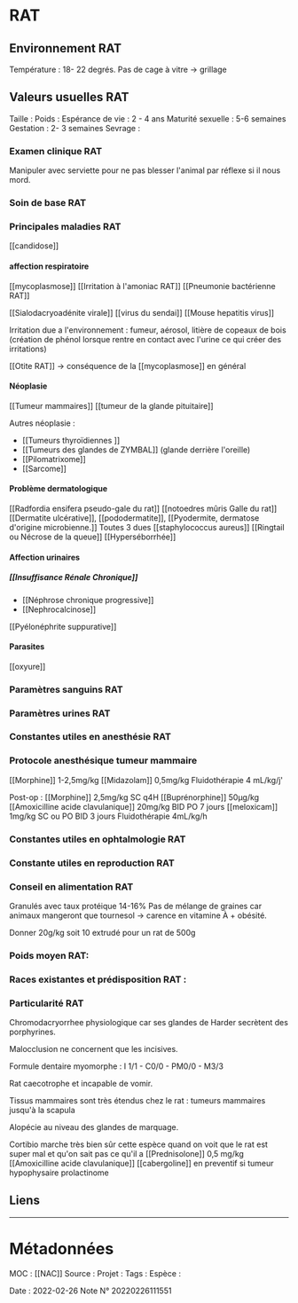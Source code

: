 # RAT
## Environnement RAT
Température : 18- 22 degrés.
Pas de cage à vitre -> grillage
## Valeurs usuelles RAT
Taille : 
Poids :
Espérance de vie : 2 - 4 ans
Maturité sexuelle : 5-6 semaines
Gestation :  2- 3 semaines
Sevrage : 

### Examen clinique RAT
Manipuler avec serviette pour ne pas blesser l'animal par réflexe si il nous mord. 

### Soin de base RAT
### Principales maladies RAT
[[candidose]]

#### affection respiratoire
[[mycoplasmose]]
[[Irritation à l'amoniac RAT]]
[[Pneumonie bactérienne RAT]] 

[[Sialodacryoadénite virale]]
[[virus du sendai]]
[[Mouse hepatitis virus]]


Irritation due a l'environnement : fumeur, aérosol, litière de copeaux de bois (création de phénol lorsque rentre en contact avec l'urine ce qui créer des irritations)

[[Otite RAT]] -> conséquence de la [[mycoplasmose]] en général

#### Néoplasie
[[Tumeur mammaires]]
[[tumeur de la glande pituitaire]]

Autres néoplasie :
-   [[Tumeurs thyroïdiennes ]]
-   [[Tumeurs des glandes de ZYMBAL]] (glande derrière l'oreille)
-   [[Pilomatrixome]]
-   [[Sarcome]]

#### Problème dermatologique 
[[Radfordia ensifera pseudo-gale du rat]]
[[notoedres mûris Galle du rat]]
 [[Dermatite ulcérative]], [[pododermatite]], [[Pyodermite, dermatose d'origine microbienne.]] Toutes 3 dues  [[staphylococcus aureus]]
 [[Ringtail ou Nécrose de la queue]]
[[Hyperséborrhée]]

#### Affection urinaires
##### [[Insuffisance Rénale Chronique]]
- [[Néphrose chronique progressive]]
- [[Nephrocalcinose]]

[[Pyélonéphrite suppurative]]

#### Parasites
[[oxyure]]
### Paramètres sanguins RAT
### Paramètres urines RAT
### Constantes utiles en anesthésie RAT
### Protocole anesthésique tumeur mammaire
[[Morphine]] 1-2,5mg/kg 
[[Midazolam]] 0,5mg/kg
Fluidothérapie 4 mL/kg/j'

Post-op :
[[Morphine]] 2,5mg/kg SC q4H
[[Buprénorphine]] 50μg/kg
[[Amoxicilline acide clavulanique]] 20mg/kg BID PO 7 jours
[[meloxicam]] 1mg/kg SC ou PO BID 3 jours
Fluidothérapie 4mL/kg/h

### Constantes utiles en ophtalmologie RAT
### Constante utiles en reproduction RAT
### Conseil en alimentation RAT
Granulés avec taux protéique 14-16%
Pas de mélange de graines car animaux mangeront que tournesol -> carence en vitamine À + obésité.

Donner 20g/kg soit 10 extrudé pour un rat de 500g

### Poids moyen RAT:
### Races existantes et prédisposition RAT :

### Particularité RAT
Chromodacryorrhee physiologique car ses glandes de Harder secrètent des porphyrines.

Malocclusion ne concernent que les incisives. 

Formule dentaire myomorphe :
I 1/1 - C0/0 - PM0/0 - M3/3

Rat caecotrophe et incapable de vomir.

Tissus mammaires sont très étendus chez le rat : tumeurs mammaires jusqu'à la scapula

Alopécie au niveau des glandes de marquage.

Cortibio marche très bien sûr cette espèce quand on voit que le rat est super mal et qu'on sait pas ce qu'il a
[[Prednisolone]] 0,5 mg/kg
[[Amoxicilline acide clavulanique]] 
[[cabergoline]] en preventif si tumeur hypophysaire prolactinome 

## Liens


***

# Métadonnées
MOC : [[NAC]]
Source :
Projet :
Tags : 
	Espèce :
	
Date : 2022-02-26
Note N° 20220226111551


